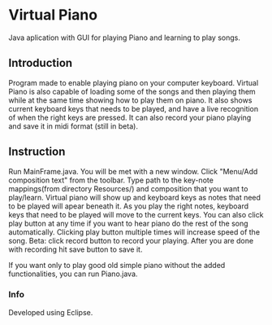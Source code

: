 # Virtual Piano
 Java aplication with GUI for playing Piano and learning to play songs.

## Introduction
 Program made to enable playing piano on your computer keyboard. Virtual Piano is also capable of loading some of the songs and then playing them while at the same time showing how to play them on piano. It also shows current keyboard keys that needs to be played, and have a live recognition of when the right keys are pressed. It can also record your piano playing and save it in midi format (still in beta).

## Instruction
 Run MainFrame.java. You will be met with a new window. Click "Menu/Add composition text" from the toolbar. Type path to the key-note mappings(from directory Resources/) and composition that you want to play/learn. Virtual piano will show up and keyboard keys as notes that need to be played will apear beneath it. As you play the right notes, keyboard keys that need to be played will move to the current keys. You can also click play button at any time if you want to hear piano do the rest of the song automatically. Clicking play button multiple times will increase speed of the song. Beta: click record button to record your playing. After you are done with recording hit save button to save it.
 
 If you want only to play good old simple piano without the added functionalities, you can run Piano.java.

### Info
 Developed using Eclipse.
